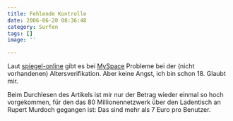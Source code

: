 ```yaml
---
title: Fehlende Kontrolle
date: 2006-06-20 08:36:48
category: Surfen
tags: []
image: ''

---
```


Laut [spiegel-online](http://www.spiegel.de/netzwelt/politik/0,1518,druck-422397,00.html) gibt es bei [MySpace](http://www.myspace.com) Probleme bei der (nicht vorhandenen) Altersverifikation. Aber keine Angst, ich bin schon 18. Glaubt mir.  

  

Beim Durchlesen des Artikels ist mir nur der Betrag wieder einmal so hoch vorgekommen, für den das 80 Millionennetzwerk über den Ladentisch an Rupert Murdoch gegangen ist: Das sind mehr als 7 Euro pro Benutzer.
